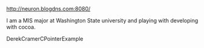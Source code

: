 

http://neuron.blogdns.com:8080/

I am a MIS major at Washington State university and playing with developing with cocoa. 

DerekCramerCPointerExample

